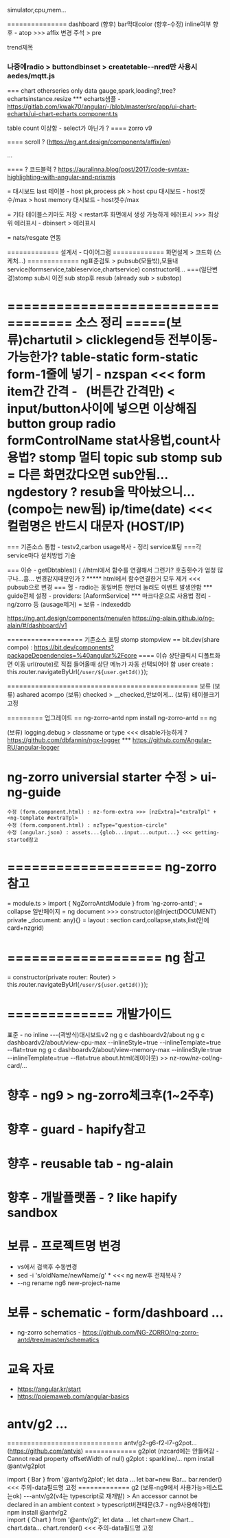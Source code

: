 
simulator,cpu,mem...










=============== dashboard
(향후) bar막대color
(향후-수정) inline여부
향후 - atop >>> affix 변경
주석 > pre

trend제목




### 나중에radio > buttondbinset > createtable--nred만 사용시 aedes/mqtt.js
=== chart otherseries only data gauge,spark,loading?,tree?echartsinstance.resize
	*** echarts샘플 - https://gitlab.com/kwak70/angular/-/blob/master/src/app/ui-chart-echarts/ui-chart-echarts.component.ts

table count 이상함 - select가 아닌가 ?
==== zorro v9

==== scroll ? (https://ng.ant.design/components/affix/en)
<div class="scrollable-container"... <div class="background"> ...

==== ? 코드블럭 ? https://auralinna.blog/post/2017/code-syntax-highlighting-with-angular-and-prismjs









= 대시보드
	last 테이블 - host pk,process pk
	> host cpu 대시보드 - host갯수/max
	> host memory 대시보드 - host갯수/max

= 기타
	테이블스키마도 저장 < restart후 화면에서 생성 가능하게
	에러표시 >>> 최상위 에러표시 - dbinsert > 에러표시

= nats/resgate 연동











============= 설계서 - 다이어그램
============= 화면설계 > 코드화 (스케처...)
============= ng표준검토 > pubsub(모듈밖),모듈내service(formservice,tableservice,chartservice) constructor에...
===(일단변경)stomp sub시 이전 sub stop후 resub (already sub > substop)











================================== 소스 정리
=====(보류)chartutil > clicklegend등 전부이동-가능한가?
table-static
form-static
	form-1줄에 넣기 - nzspan <<< 
	form item간 간격 - &nbsp; (버튼간 간격만) < input/button사이에 넣으면 이상해짐
	button group
	radio formControlName
stat사용법,count사용법?
stomp
	멀티 topic sub 
	stomp sub = 다른 화면갔다오면 sub안됨... ngdestory ? resub을 막아놨으니... (compo는 new됨)
ip/time(date) <<< 컬럼명은 반드시 대문자 (HOST/IP)
===========================================
=== 기존소스 통합 - testv2,carbon
usage복사 - 정리
service포팅
===각 service마다 설치방법 기술

=== 이슈 - getDbtables() { //html에서 함수를 연결해서 그런가? 호출횟수가 엄청 많구나...흠... 변경감지때문인가 ?
	***** html에서 함수연결한거 모두 제거 <<< pubsub으로 변경
=== 헐 - radio는 동일버튼 한번더 눌러도 이벤트 발생안함
*** guide전체 설정 - providers: [AaformService]
*** 마크다운으로 사용법 정리 - ng/zorro 등 (ausage제거)
= 보류 - indexeddb






















https://ng.ant.design/components/menu/en
https://ng-alain.github.io/ng-alain/#/dashboard/v1





=================== 기존소스 포팅
stomp	stompview
== bit.dev(share compo) : https://bit.dev/components?packageDependencies=%40angular%2Fcore
==== 이슈
상단클릭시 디폴트화면 이동
url(route)로 직접 들어올때 상단 메뉴가 자동 선택되어야 함
user create : this.router.navigateByUrl(`/user/${user.getId()}`);









================================================ 보류
(보류) ashared acompo
(보류) checked > __checked,안보이게...
(보류) 테이블크기 고정

========= 업그레이드
== ng-zorro-antd
npm install ng-zorro-antd
== ng




(보류) logging.debug > classname or type <<< disable가능하게
	? https://github.com/dbfannin/ngx-logger
	*** https://github.com/Angular-RU/angular-logger









# ng-zorro universial starter 수정 > ui-ng-guide
	수정 (form.component.html) : nz-form-extra >>> [nzExtra]="extraTpl" + <ng-template #extraTpl>
	수정 (form.component.html) : nzType="question-circle"
	수정 (angular.json) : assets...{glob...input...output...} <<< getting-started참고


# =================== ng-zorro 참고
= module.ts > import { NgZorroAntdModule } from 'ng-zorro-antd';
= collapse	일반페이지
= ng document >>> constructor(@Inject(DOCUMENT) private _document: any){}
= layout : section		card,collapse,stats,list(안에 card+nzgrid)

# =================== ng 참고
= constructor(private router: Router) > this.router.navigateByUrl(`/user/${user.getId()}`);


# ============= 개발가이드
표준 - no inline
---(곽방식)대시보드v2 
	ng g c dashboardv2/about
	ng g c dashboardv2/about/view-cpu-max --inlineStyle=true --inlineTemplate=true --flat=true
	ng g c dashboardv2/about/view-memory-max --inlineStyle=true --inlineTemplate=true --flat=true
	about.html(레이아웃) >> nz-row/nz-col/ng-card/<app-viewcpumax></app-viewcpumax>...


# 향후 - ng9 > ng-zorro체크후(1~2주후)
# 향후 - guard - hapify참고
# 향후 - reusable tab - ng-alain
# 향후 - 개발플랫폼 - ? like hapify sandbox

# 보류 - 프로젝트명 변경
-	vs에서 검색후 수동변경
-	sed -i 's/oldName/newName/g' * <<< ng new후 전체복사 ?
-	--ng rename ng6 new-project-name

# 보류 - schematic - form/dashboard ...
- ng-zorro schematics - https://github.com/NG-ZORRO/ng-zorro-antd/tree/master/schematics 


# 교육 자료
- https://angular.kr/start
- https://poiemaweb.com/angular-basics


# antv/g2 ...
============================= antv/g2-g6-f2-l7-g2pot... (https://github.com/antvis)
============= g2plot (nzcard에는 안들어감 - Cannot read property offsetWidth of null)
	g2plot : sparkline/...
npm install @antv/g2plot
<div id="g2plot1"></div>
import { Bar } from '@antv/g2plot';
let data ... let bar=new Bar... bar.render() <<< 주의-data필드명 고정
============= g2 (보류-ng9에서 사용가능>테스트는ok)
---antv/g2(v4는 typescript로 재개발) > An accessor cannot be declared in an ambient context > typescript버젼때문(3.7 - ng9사용해야함)
npm install @antv/g2
<div id="g21"></div>
import { Chart } from '@antv/g2';
let data ... let chart=new Chart... chart.data... chart.render() <<< 주의-data필드명 고정


